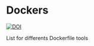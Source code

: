 # Dockers
[![DOI](https://zenodo.org/badge/270359979.svg)](https://zenodo.org/badge/latestdoi/270359979)

List for differents Dockerfile tools
